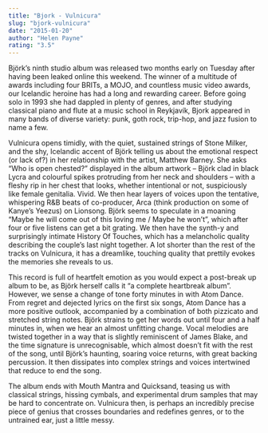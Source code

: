 ```yaml
---
title: "Bjork - Vulnicura"
slug: "bjork-vulnicura"
date: "2015-01-20"
author: "Helen Payne"
rating: "3.5"
---
```


Björk’s ninth studio album was released two months early on Tuesday after having been leaked online this weekend. The winner of a multitude of awards including four BRITs, a MOJO, and countless music video awards, our Icelandic heroine has had a long and rewarding career. Before going solo in 1993 she had dappled in plenty of genres, and after studying classical piano and flute at a music school in Reykjavík, Bjork appeared in many bands of diverse variety: punk, goth rock, trip-hop, and jazz fusion to name a few.

Vulnicura opens timidly, with the quiet, sustained strings of Stone Milker, and the shy, Icelandic accent of Björk telling us about the emotional respect (or lack of?) in her relationship with the artist, Matthew Barney. She asks “Who is open chested?” displayed in the album artwork – Björk clad in black Lycra and colourful spikes protruding from her neck and shoulders – with a fleshy rip in her chest that looks, whether intentional or not, suspiciously like female genitalia. Vivid. We then hear layers of voices upon the tentative, whispering R&B beats of co-producer, Arca (think production on some of Kanye’s Yeezus) on Lionsong. Björk seems to speculate in a moaning “Maybe he will come out of this loving me / Maybe he won’t”, which after four or five listens can get a bit grating. We then have the synth-y and surprisingly intimate History Of Touches, which has a melancholic quality describing the couple’s last night together. A lot shorter than the rest of the tracks on Vulnicura, it has a dreamlike, touching quality that prettily evokes the memories she reveals to us.

This record is full of heartfelt emotion as you would expect a post-break up album to be, as Björk herself calls it “a complete heartbreak album”. However, we sense a change of tone forty minutes in with Atom Dance. From regret and dejected lyrics on the first six songs, Atom Dance has a more positive outlook, accompanied by a combination of both pizzicato and stretched string notes. Björk strains to get her words out until four and a half minutes in, when we hear an almost unfitting change. Vocal melodies are twisted together in a way that is slightly reminiscent of James Blake, and the time signature is unrecognisable, which almost doesn’t fit with the rest of the song, until Björk’s haunting, soaring voice returns, with great backing percussion. It then dissipates into complex strings and voices intertwined that reduce to end the song.

The album ends with Mouth Mantra and Quicksand, teasing us with classical strings, hissing cymbals, and experimental drum samples that may be hard to concentrate on. Vulnicura then, is perhaps an incredibly precise piece of genius that crosses boundaries and redefines genres, or to the untrained ear, just a little messy.
